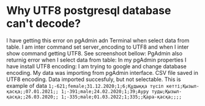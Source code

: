 
# Why UTF8 postgresql database can't decode?

I have getting this error on pgAdmin adn Terminal when select data from table.
I am inter command set server_encoding to UTF8 and when I inter show command getting UTF8. See screenshoot bellow:
PgAdmin also returnig error when I select data from table:
In my pgAdmin properties I have install UTF8 encoding:
I am trying to google and change database encoding. My data was importing from pgAdmin interface. CSV file saved in UTF8 encoding. Data imported succesfuly, but not selectable.
This is example of data
`1;-621;female;31.12.2020;1;6;Құдыққа түсіп кетті;Қызыл-қасқа;;07.01.2021;;
1;-391;male;24.02.2020;1;39;Ауру туды;Қызыл-қасқа;;26.03.2020;;
1;-335;male;01.03.2022;1;335;;Қара-қасқа;;;;
`

        